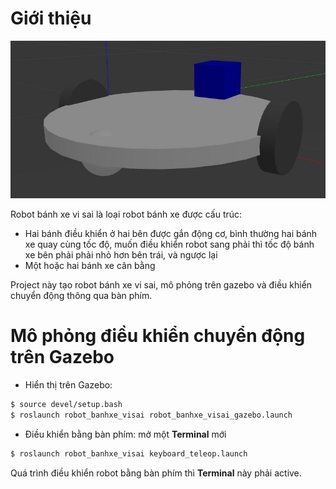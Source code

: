 #  Giới thiệu
![](./image/robot_visai.jpg)

Robot bánh xe vi sai là loại robot bánh xe được cấu trúc:
- Hai bánh điều khiển ở hai bên được gắn động cơ, bình thường hai bánh xe quay cùng tốc độ, muốn điều khiển robot sang phải thì tốc độ bánh xe bên phải phải nhỏ hơn bên trái, và ngược lại
- Một hoặc hai bánh xe cân bằng

Project này tạo robot bánh xe vi sai, mô phỏng trên gazebo và điều khiển chuyển động thông qua bàn phím.

# Mô phỏng điều khiển chuyển động trên Gazebo
- Hiển thị trên Gazebo:
```bash
$ source devel/setup.bash
$ roslaunch robot_banhxe_visai robot_banhxe_visai_gazebo.launch
```
- Điều khiển bằng bàn phím: mở một **Terminal** mới
```bash
$ roslaunch robot_banhxe_visai keyboard_teleop.launch
```

Quá trình điều khiển robot bằng bàn phím thì **Terminal** này phải active.
